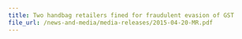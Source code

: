 ```yaml
---
title: Two handbag retailers fined for fraudulent evasion of GST 
file_url: /news-and-media/media-releases/2015-04-20-MR.pdf
---
```

